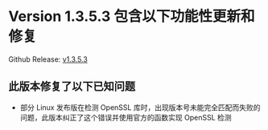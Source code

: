 # Version 1.3.5.3 包含以下功能性更新和修复

Github Release: [v1.3.5.3](https://github.com/lhy0403/Qv2ray/releases/tag/v1.3.5.3)

## 此版本修复了以下已知问题

- 部分 Linux 发布版在检测 OpenSSL 库时，出现版本号未能完全匹配而失败的问题，此版本纠正了这个错误并使用官方的函数实现 OpenSSL 检测

